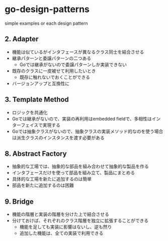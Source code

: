 # go-design-patterns
simple examples or each design pattern

## 2. Adapter
- 機能は似ているがインタフェースが異なるクラス同士を結合させる
- 継承パターンと委譲パターンの二つある
  - Goでは継承がないので委譲パターンしか実装できない
- 既存のクラスに一皮被せて利用したいとき
  - 既存に触れないでおくことができる
- バージョンアップと互換性に

## 3. Template Method
- ロジックを共通化
- Goでは継承がないので、実装の再利用はembedded fieldで、多相性はインターフェイスで実現する
- Goでは抽象クラスがないので、抽象クラスの実装メソッド的なのを使う場合は派生クラスのインスタンスを渡す必要がある

## 8. Abstract Factory
- 抽象的な工場では、抽象的な部品を組み合わせて抽象的な製品を作る
- インタフェースだけを使って部品を組み立て、製品にまとめる
- 具体的な工場を新たに追加するのは簡単
- 部品を新たに追加するのは困難

## 9. Bridge
- 機能の階層と実装の階層を分けた上で結合させる
- 分けておけば、それぞれのクラス階層を独立に拡張することができる
  - 機能を足しても実装に影響はないし、逆も然り
  - 追加した機能は、全ての実装で利用できる
